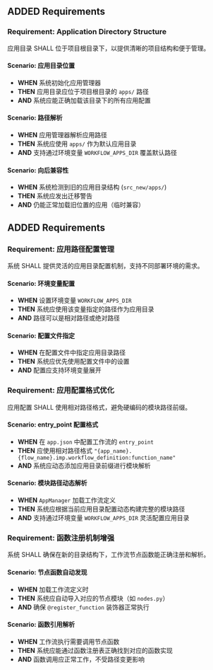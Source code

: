 ## ADDED Requirements

### Requirement: Application Directory Structure
应用目录 SHALL 位于项目根目录下，以提供清晰的项目结构和便于管理。

#### Scenario: 应用目录位置
- **WHEN** 系统初始化应用管理器
- **THEN** 应用目录应位于项目根目录的 `apps/` 路径
- **AND** 系统应能正确加载该目录下的所有应用配置

#### Scenario: 路径解析
- **WHEN** 应用管理器解析应用路径
- **THEN** 系统应使用 `apps/` 作为默认应用目录
- **AND** 支持通过环境变量 `WORKFLOW_APPS_DIR` 覆盖默认路径

#### Scenario: 向后兼容性
- **WHEN** 系统检测到旧的应用目录结构 (`src_new/apps/`)
- **THEN** 系统应发出迁移警告
- **AND** 仍能正常加载旧位置的应用（临时兼容）

## ADDED Requirements

### Requirement: 应用路径配置管理
系统 SHALL 提供灵活的应用目录配置机制，支持不同部署环境的需求。

#### Scenario: 环境变量配置
- **WHEN** 设置环境变量 `WORKFLOW_APPS_DIR`
- **THEN** 系统应使用该变量指定的路径作为应用目录
- **AND** 路径可以是相对路径或绝对路径

#### Scenario: 配置文件指定
- **WHEN** 在配置文件中指定应用目录路径
- **THEN** 系统应优先使用配置文件中的设置
- **AND** 配置应支持环境变量展开

### Requirement: 应用配置格式优化
应用配置 SHALL 使用相对路径格式，避免硬编码的模块路径前缀。

#### Scenario: entry_point 配置格式
- **WHEN** 在 `app.json` 中配置工作流的 `entry_point`
- **THEN** 应使用相对路径格式 `"{app_name}.{flow_name}.imp.workflow_definition:function_name"`
- **AND** 系统应动态添加应用目录前缀进行模块解析

#### Scenario: 模块路径动态解析
- **WHEN** `AppManager` 加载工作流定义
- **THEN** 系统应根据当前应用目录配置动态构建完整的模块路径
- **AND** 支持通过环境变量 `WORKFLOW_APPS_DIR` 灵活配置应用目录

### Requirement: 函数注册机制增强
系统 SHALL 确保在新的目录结构下，工作流节点函数能正确注册和解析。

#### Scenario: 节点函数自动发现
- **WHEN** 加载工作流定义时
- **THEN** 系统应自动导入对应的节点模块（如 `nodes.py`）
- **AND** 确保 `@register_function` 装饰器正常执行

#### Scenario: 函数引用解析
- **WHEN** 工作流执行需要调用节点函数
- **THEN** 系统应能通过函数注册表正确找到对应的函数实现
- **AND** 函数调用应正常工作，不受路径变更影响